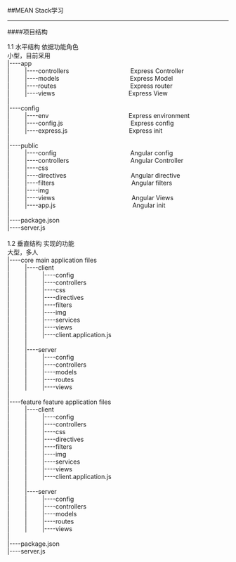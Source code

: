 ##MEAN Stack学习

-----------------------------------

####项目结构

1.1 水平结构 依据功能角色<br>
小型，目前采用<br>
|----app<br>
|&ensp;&ensp;&ensp;&ensp;&ensp;|----controllers&ensp;&ensp;&ensp;&ensp;&ensp;&ensp;&ensp;&ensp;&ensp;&ensp;&ensp;&ensp;&ensp;&ensp;&ensp;&ensp;&ensp;&ensp;&ensp;&ensp;Express Controller<br>
|&ensp;&ensp;&ensp;&ensp;&ensp;|----models&ensp;&ensp;&ensp;&ensp;&ensp;&ensp;&ensp;&ensp;&ensp;&ensp;&ensp;&ensp;&ensp;&ensp;&ensp;&ensp;&ensp;&ensp;&ensp;&ensp;&ensp;&ensp;&ensp;Express Model<br>
|&ensp;&ensp;&ensp;&ensp;&ensp;|----routes&ensp;&ensp;&ensp;&ensp;&ensp;&ensp;&ensp;&ensp;&ensp;&ensp;&ensp;&ensp;&ensp;&ensp;&ensp;&ensp;&ensp;&ensp;&ensp;&ensp;&ensp;&ensp;&ensp;&ensp;Express router<br>
|&ensp;&ensp;&ensp;&ensp;&ensp;|----views&ensp;&ensp;&ensp;&ensp;&ensp;&ensp;&ensp;&ensp;&ensp;&ensp;&ensp;&ensp;&ensp;&ensp;&ensp;&ensp;&ensp;&ensp;&ensp;&ensp;&ensp;&ensp;&ensp;&ensp;Express View<br>
|<br>
|----config<br>
|&ensp;&ensp;&ensp;&ensp;&ensp;|----env&ensp;&ensp;&ensp;&ensp;&ensp;&ensp;&ensp;&ensp;&ensp;&ensp;&ensp;&ensp;&ensp;&ensp;&ensp;&ensp;&ensp;&ensp;&ensp;&ensp;&ensp;&ensp;&ensp;&ensp;&ensp;&ensp;Express environment<br>
|&ensp;&ensp;&ensp;&ensp;&ensp;|----config.js&ensp;&ensp;&ensp;&ensp;&ensp;&ensp;&ensp;&ensp;&ensp;&ensp;&ensp;&ensp;&ensp;&ensp;&ensp;&ensp;&ensp;&ensp;&ensp;&ensp;&ensp;&ensp;Express config<br>
|&ensp;&ensp;&ensp;&ensp;&ensp;|----express.js&ensp;&ensp;&ensp;&ensp;&ensp;&ensp;&ensp;&ensp;&ensp;&ensp;&ensp;&ensp;&ensp;&ensp;&ensp;&ensp;&ensp;&ensp;&ensp;&ensp;Express init<br>
|<br>
|----public<br>
|&ensp;&ensp;&ensp;&ensp;&ensp;|----config&ensp;&ensp;&ensp;&ensp;&ensp;&ensp;&ensp;&ensp;&ensp;&ensp;&ensp;&ensp;&ensp;&ensp;&ensp;&ensp;&ensp;&ensp;&ensp;&ensp;&ensp;&ensp;&ensp;&ensp;Angular config<br>
|&ensp;&ensp;&ensp;&ensp;&ensp;|----controllers&ensp;&ensp;&ensp;&ensp;&ensp;&ensp;&ensp;&ensp;&ensp;&ensp;&ensp;&ensp;&ensp;&ensp;&ensp;&ensp;&ensp;&ensp;&ensp;&ensp;Angular Controller<br>
|&ensp;&ensp;&ensp;&ensp;&ensp;|----css<br>
|&ensp;&ensp;&ensp;&ensp;&ensp;|----directives&ensp;&ensp;&ensp;&ensp;&ensp;&ensp;&ensp;&ensp;&ensp;&ensp;&ensp;&ensp;&ensp;&ensp;&ensp;&ensp;&ensp;&ensp;&ensp;&ensp;&ensp;Angular directive<br>
|&ensp;&ensp;&ensp;&ensp;&ensp;|----filters&ensp;&ensp;&ensp;&ensp;&ensp;&ensp;&ensp;&ensp;&ensp;&ensp;&ensp;&ensp;&ensp;&ensp;&ensp;&ensp;&ensp;&ensp;&ensp;&ensp;&ensp;&ensp;&ensp;&ensp;&ensp;Angular filters<br>
|&ensp;&ensp;&ensp;&ensp;&ensp;|----img<br>
|&ensp;&ensp;&ensp;&ensp;&ensp;|----views&ensp;&ensp;&ensp;&ensp;&ensp;&ensp;&ensp;&ensp;&ensp;&ensp;&ensp;&ensp;&ensp;&ensp;&ensp;&ensp;&ensp;&ensp;&ensp;&ensp;&ensp;&ensp;&ensp;&ensp;&ensp;Angular Views<br>
|&ensp;&ensp;&ensp;&ensp;&ensp;|----app.js&ensp;&ensp;&ensp;&ensp;&ensp;&ensp;&ensp;&ensp;&ensp;&ensp;&ensp;&ensp;&ensp;&ensp;&ensp;&ensp;&ensp;&ensp;&ensp;&ensp;&ensp;&ensp;&ensp;&ensp;&ensp;Angular init<br>
|<br>
|----package.json<br>
|----server.js<br>
<br>
1.2 垂直结构 实现的功能<br>
大型，多人<br>
|----core                                             main application files<br>
|&ensp;&ensp;&ensp;&ensp;&ensp;|----client<br>
|&ensp;&ensp;&ensp;&ensp;&ensp;|&ensp;&ensp;&ensp;&ensp;&ensp;|----config<br>
|&ensp;&ensp;&ensp;&ensp;&ensp;|&ensp;&ensp;&ensp;&ensp;&ensp;|----controllers<br>
|&ensp;&ensp;&ensp;&ensp;&ensp;|&ensp;&ensp;&ensp;&ensp;&ensp;|----css<br>
|&ensp;&ensp;&ensp;&ensp;&ensp;|&ensp;&ensp;&ensp;&ensp;&ensp;|----directives<br>
|&ensp;&ensp;&ensp;&ensp;&ensp;|&ensp;&ensp;&ensp;&ensp;&ensp;|----filters<br>
|&ensp;&ensp;&ensp;&ensp;&ensp;|&ensp;&ensp;&ensp;&ensp;&ensp;|----img<br>
|&ensp;&ensp;&ensp;&ensp;&ensp;|&ensp;&ensp;&ensp;&ensp;&ensp;|----services<br>
|&ensp;&ensp;&ensp;&ensp;&ensp;|&ensp;&ensp;&ensp;&ensp;&ensp;|----views<br>
|&ensp;&ensp;&ensp;&ensp;&ensp;|&ensp;&ensp;&ensp;&ensp;&ensp;|----client.application.js<br>
|&ensp;&ensp;&ensp;&ensp;&ensp;|<br>
|&ensp;&ensp;&ensp;&ensp;&ensp;|----server<br>
|&ensp;&ensp;&ensp;&ensp;&ensp;|&ensp;&ensp;&ensp;&ensp;&ensp;|----config<br>
|&ensp;&ensp;&ensp;&ensp;&ensp;|&ensp;&ensp;&ensp;&ensp;&ensp;|----controllers<br>
|&ensp;&ensp;&ensp;&ensp;&ensp;|&ensp;&ensp;&ensp;&ensp;&ensp;|----models<br>
|&ensp;&ensp;&ensp;&ensp;&ensp;|&ensp;&ensp;&ensp;&ensp;&ensp;|----routes<br>
|&ensp;&ensp;&ensp;&ensp;&ensp;|&ensp;&ensp;&ensp;&ensp;&ensp;|----views<br>
|<br>
|----feature                                          feature application files<br>
|&ensp;&ensp;&ensp;&ensp;&ensp;|----client<br>
|&ensp;&ensp;&ensp;&ensp;&ensp;|&ensp;&ensp;&ensp;&ensp;&ensp;|----config<br>
|&ensp;&ensp;&ensp;&ensp;&ensp;|&ensp;&ensp;&ensp;&ensp;&ensp;|----controllers<br>
|&ensp;&ensp;&ensp;&ensp;&ensp;|&ensp;&ensp;&ensp;&ensp;&ensp;|----css<br>
|&ensp;&ensp;&ensp;&ensp;&ensp;|&ensp;&ensp;&ensp;&ensp;&ensp;|----directives<br>
|&ensp;&ensp;&ensp;&ensp;&ensp;|&ensp;&ensp;&ensp;&ensp;&ensp;|----filters<br>
|&ensp;&ensp;&ensp;&ensp;&ensp;|&ensp;&ensp;&ensp;&ensp;&ensp;|----img<br>
|&ensp;&ensp;&ensp;&ensp;&ensp;|&ensp;&ensp;&ensp;&ensp;&ensp;|----services<br>
|&ensp;&ensp;&ensp;&ensp;&ensp;|&ensp;&ensp;&ensp;&ensp;&ensp;|----views<br>
|&ensp;&ensp;&ensp;&ensp;&ensp;|&ensp;&ensp;&ensp;&ensp;&ensp;|----client.application.js<br>
|&ensp;&ensp;&ensp;&ensp;&ensp;|<br>
|&ensp;&ensp;&ensp;&ensp;&ensp;|----server<br>
|&ensp;&ensp;&ensp;&ensp;&ensp;|&ensp;&ensp;&ensp;&ensp;&ensp;|----config<br>
|&ensp;&ensp;&ensp;&ensp;&ensp;|&ensp;&ensp;&ensp;&ensp;&ensp;|----controllers<br>
|&ensp;&ensp;&ensp;&ensp;&ensp;|&ensp;&ensp;&ensp;&ensp;&ensp;|----models<br>
|&ensp;&ensp;&ensp;&ensp;&ensp;|&ensp;&ensp;&ensp;&ensp;&ensp;|----routes<br>
|&ensp;&ensp;&ensp;&ensp;&ensp;|&ensp;&ensp;&ensp;&ensp;&ensp;|----views<br>
|<br>
|----package.json<br>
|----server.js
